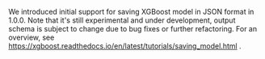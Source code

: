 We introduced initial support for saving XGBoost model in JSON format in 1.0.0.  Note that
it's still experimental and under development, output schema is subject to change due to
bug fixes or further refactoring.  For an overview, see https://xgboost.readthedocs.io/en/latest/tutorials/saving_model.html .
